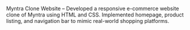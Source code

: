 Myntra Clone Website – Developed a responsive e-commerce website clone of Myntra using HTML and CSS. Implemented homepage, product listing, and navigation bar to mimic real-world shopping platforms.
